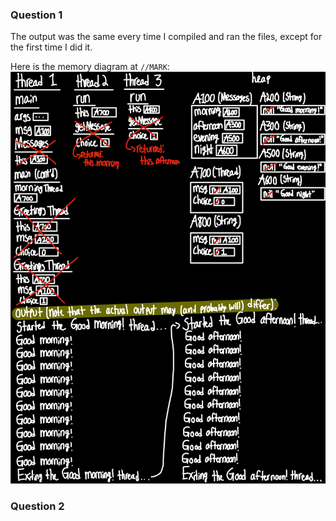 ### Question 1
The output was the same every time I compiled and ran the files, except for the first time I did it.

Here is the memory diagram at `//MARK`:
![Memory diagram (please let me know if the image does not appear i.e. I forgot to submit the image to Blackboard)](J6_Q1_Trace.jpeg)

### Question 2 
